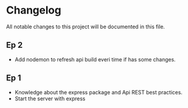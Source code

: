 # Changelog

All notable changes to this project will be documented in this file.

## Ep 2

- Add nodemon to refresh api build everi time if has some changes.

## Ep 1

- Knowledge about the express package and Api REST best practices.
- Start the server with express